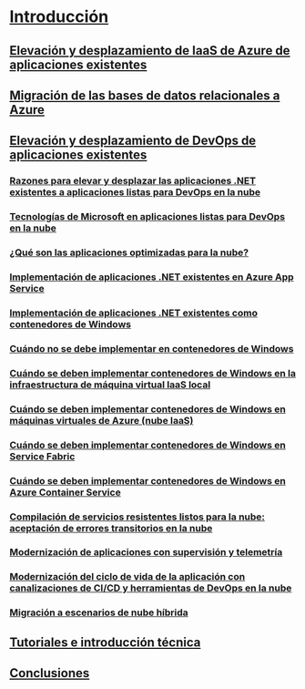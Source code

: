 # [Introducción](index.md)
## [Elevación y desplazamiento de IaaS de Azure de aplicaciones existentes](lift-and-shift-existing-apps-azure-iaas.md)
## [Migración de las bases de datos relacionales a Azure](migrate-your-relational-databases-to-azure.md)
## [Elevación y desplazamiento de DevOps de aplicaciones existentes](./lift-and-shift-existing-apps-devops/index.md)
### [Razones para elevar y desplazar las aplicaciones .NET existentes a aplicaciones listas para DevOps en la nube](./lift-and-shift-existing-apps-devops/reasons-to-lift-and-shift-existing-net-apps-to-cloud-devops-ready-applications.md)
### [Tecnologías de Microsoft en aplicaciones listas para DevOps en la nube](./lift-and-shift-existing-apps-devops/microsoft-technologies-in-cloud-devops-ready-applications.md)
### [¿Qué son las aplicaciones optimizadas para la nube?](./lift-and-shift-existing-apps-devops/what-about-cloud-optimized-applications.md)
### [Implementación de aplicaciones .NET existentes en Azure App Service](./lift-and-shift-existing-apps-devops/how-to-deploy-existing-net-apps-to-azure-app-service.md)
### [Implementación de aplicaciones .NET existentes como contenedores de Windows](./lift-and-shift-existing-apps-devops/deploy-existing-net-apps-as-windows-containers.md)
### [Cuándo no se debe implementar en contenedores de Windows](./lift-and-shift-existing-apps-devops/when-not-to-deploy-to-windows-containers.md)
### [Cuándo se deben implementar contenedores de Windows en la infraestructura de máquina virtual IaaS local](./lift-and-shift-existing-apps-devops/when-to-deploy-windows-containers-in-your-on-premises-iaas-vm-infrastructure.md)
### [Cuándo se deben implementar contenedores de Windows en máquinas virtuales de Azure (nube IaaS)](./lift-and-shift-existing-apps-devops/when-to-deploy-windows-containers-to-azure-vms-iaas-cloud.md)
### [Cuándo se deben implementar contenedores de Windows en Service Fabric](./lift-and-shift-existing-apps-devops/when-to-deploy-windows-containers-to-service-fabric.md)
### [Cuándo se deben implementar contenedores de Windows en Azure Container Service](./lift-and-shift-existing-apps-devops/when-to-deploy-windows-containers-to-azure-container-service-kubernetes.md)
### [Compilación de servicios resistentes listos para la nube: aceptación de errores transitorios en la nube](./lift-and-shift-existing-apps-devops/build-resilient-services-ready-for-the-cloud-embrace-transient-failures-in-the-cloud.md)
### [Modernización de aplicaciones con supervisión y telemetría](./lift-and-shift-existing-apps-devops/modernize-your-apps-with-monitoring-and-telemetry.md)
### [Modernización del ciclo de vida de la aplicación con canalizaciones de CI/CD y herramientas de DevOps en la nube](./lift-and-shift-existing-apps-devops/modernize-your-apps-lifecycle-with-ci-cd-pipelines-and-devops-tools-in-the-cloud.md)
### [Migración a escenarios de nube híbrida](./lift-and-shift-existing-apps-devops/migrate-to-hybrid-cloud-scenarios.md)
## [Tutoriales e introducción técnica](walkthroughs-technical-get-started-overview.md)
## [Conclusiones](conclusions.md)
